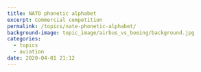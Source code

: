 ```yaml
---
title: NATO phonetic alphabet
excerpt: Commercial competition
permalink: /topics/nate-phonetic-alphabet/
background-image: topic_image/airbus_vs_boeing/background.jpg
categories:
  - topics
  - aviation
date: 2020-04-01 21:12
---
```


